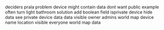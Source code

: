 deciders prala problem device might contain data dont want public example often turn light bathroom solution add boolean field isprivate device hide data see private device data data visible owner admins world map device name location visible everyone world map data